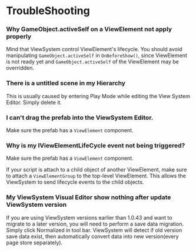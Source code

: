 # TroubleShooting

<!-- TODO:把這個問題描述得更好 -->
### Why GameObject.activeSelf on a ViewElement not apply properly
Mind that ViewSystem control ViewElement's lifecycle. You should avoid manipulating `GameObject.activeSelf` in `OnBeforeShow()`, since ViewElement is not ready yet and `GameObject.activeSelf` of the ViewElement may be overridden.

### There is a untitled scene in my Hierarchy
This is usually caused by entering Play Mode while editing the View System Editor. Simply delete it.

### I can't drag the prefab into the ViewSystem Editor.
Make sure the prefab has a `ViewElement` component.

### Why is my IViewElementLifeCycle event not being triggered?
Make sure the prefab has a `ViewElement` component.

If your script is attach to a child object of another ViewElement, make sure to attach a `ViewElementGroup` to the top-level ViewElement. This allows the ViewSystem to send lifecycle events to the child objects.

### My ViewSystem Visual Editor show nothing after update ViewSystem version
If you are using ViewSystem versions earlier than 1.0.43 and want to migrate to a later version, you will need to perform a save data migration.
Simply click Normalized in tool bar. ViewSystem will detect if old version save data exist, then automatically convert data into new version(every page store separately).
